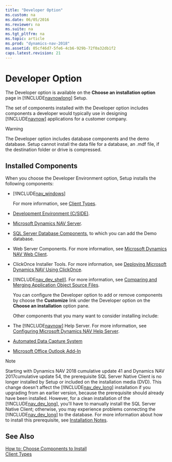 ```yaml
---
title: "Developer Option"
ms.custom: na
ms.date: 06/05/2016
ms.reviewer: na
ms.suite: na
ms.tgt_pltfrm: na
ms.topic: article
ms.prod: "dynamics-nav-2018"
ms.assetid: 05cf46d7-5fe6-4cb6-929b-72f0a32db1f2
caps.latest.revision: 21
---
```

# Developer Option
The Developer option is available on the **Choose an installation option** page in [!INCLUDE[navnowlong](includes/navnowlong_md.md)] Setup.  

 The set of components installed with the Developer option includes components a developer would typically use in designing [!INCLUDE[navnow](includes/navnow_md.md)] applications for a customer company.  

> [!WARNING]  
>  The Developer option includes database components and the demo database. Setup cannot install the data file for a database, an .mdf file, if the destination folder or drive is compressed.  

## Installed Components

 When you choose the Developer Environment option, Setup installs the following components:  

- [!INCLUDE[nav_windows](includes/nav_windows_md.md)]  

   For more information, see [Client Types](Client-Types.md).  

- [Development Environment (C/SIDE)](Development-Environment--C-SIDE-.md).  

- [Microsoft Dynamics NAV Server](Microsoft-Dynamics-NAV-Server.md).  

- [SQL Server Database Components](SQL-Server-Database-Components.md), to which you can add the Demo database.  

- Web Server Components. For more information, see [Microsoft Dynamics NAV Web Client](Microsoft-Dynamics-NAV-Web-Client.md).  

- ClickOnce Installer Tools. For more information, see [Deploying Microsoft Dynamics NAV Using ClickOnce](Deploying-Microsoft-Dynamics-NAV-Using-ClickOnce.md).  

- [!INCLUDE[nav_dev_shell](includes/nav_dev_shell_md.md)]. For more information, see [Comparing and Merging Application Object Source Files](Comparing-and-Merging-Application-Object-Source-Files.md).  

  You can configure the Developer option to add or remove components by choose the **Customize** link under the Developer option on the **Choose an installation** option pane.  

  Other components that you many want to consider installing include:  

- The [!INCLUDE[navnow](includes/navnow_md.md)] Help Server. For more information, see [Configuring Microsoft Dynamics NAV Help Server](Configuring-Microsoft-Dynamics-NAV-Help-Server.md).  

- [Automated Data Capture System](Automated-Data-Capture-System.md)  

- [Microsoft Office Outlook Add-In](Microsoft-Office-Outlook-Add-In.md)  

> [!NOTE]
> Starting with Dynamics NAV 2018 cumulative update 41 and Dynamics NAV 2017cumulative update 54, the prerequisite SQL Server Native Client is no longer installed by Setup or included on the installation media (DVD). This change doesn't affect the [!INCLUDE[nav_dev_long](includes/nav_dev_long_md.md)] installation if you upgrading from an earlier version, because the prerequisite should already have been installed. However, for a clean installation of the [!INCLUDE[nav_dev_long](includes/nav_dev_long_md.md)], you'll have to manually install the SQL Server Native Client; otherwise, you may experience problems connecting the [!INCLUDE[nav_dev_long](includes/nav_dev_long_md.md)] to the database. For more information about how to install this prerequisite, see [Installation Notes](deployment.md#installation-notes).

## See Also  
 [How to: Choose Components to Install](How-to--Choose-Components-to-Install.md)   
 [Client Types](Client-Types.md)
